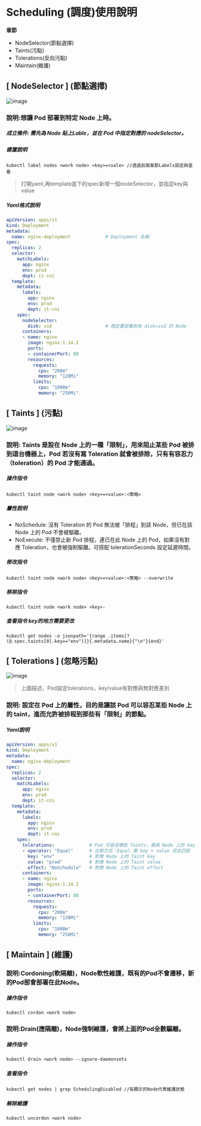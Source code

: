 # Scheduling (調度)使用說明
**章節** 
- NodeSelector(節點選擇) 
- Taints(污點)
- Tolerations(反向污點)
- Maintain(維護)

## [ NodeSelector ] (節點選擇)
![image](https://user-images.githubusercontent.com/39659664/223045866-6c756acc-0685-4c37-a041-79a631971308.png)
### 說明:想讓 Pod 部署到特定 Node 上時。
##### 成立條件: 需先為 Node 貼上Lable，並在 Pod 中指定對應的 nodeSelector。
##### 建置說明
`kubectl label nodes <work node> <key>=<vale> //透過前面章節Labels設定與查看`
> 打開yaml,再template底下的spec新增一個nodeSelector，並指定key與value
##### Yaml格式說明
```yaml
apiVersion: apps/v1
kind: Deployment
metadata:
  name: nginx-deployment             # Deployment 名稱
spec:
  replicas: 2                       
  selector:
    matchLabels:                    
      app: nginx
      env: prod
      dept: it-cni
  template:
    metadata:
      labels:                       
        app: nginx
        env: prod
        dept: it-cni
    spec:
      nodeSelector:
        disk: ssd                    # 限定要部署到有 disk=ssd 的 Node
      containers:
      - name: nginx
        image: nginx:1.14.2
        ports:
        - containerPort: 80
        resources:
          requests:
            cpu: "200m"
            memory: "128Mi"
          limits:
            cpu: "1000m"
            memory: "256Mi"
```
## [ Taints ] (污點) 
![image](https://user-images.githubusercontent.com/39659664/223072610-9031e728-d73e-4dbd-a279-b3744eeabf9c.png)
### 說明: Taints 是設在 Node 上的一種「限制」，用來阻止某些 Pod 被排到這台機器上，Pod 若沒有寫 Toleration 就會被排除，只有有容忍力（toleration）的 Pod 才能通過。
##### 操作指令
`kubectl taint node <work node> <key>=<value>:<策略>`
##### 屬性說明
* NoSchedule: 沒有 Toleration 的 Pod 無法被「排程」到該 Node，但已在該 Node 上的 Pod 不會被驅離。
* NoExecute: 不僅禁止新 Pod 排程，連已在此 Node 上的 Pod，如果沒有對應 Toleration，也會被強制驅離。可搭配 tolerationSeconds 設定延遲時間。
##### 修改指令
`kubectl taint node <work node> <key>=<value>:<策略> --overwrite`
##### 移除指令
`kubectl taint node <work node> <key>-`
##### 查看指令 key的地方需要更改
`kubectl get nodes -o jsonpath='{range .items[?(@.spec.taints[0].key=="env")]}{.metadata.name}{"\n"}{end}'`
## [ Tolerations ] (忽略污點)
![image](https://user-images.githubusercontent.com/39659664/223073507-ccc3346d-80e5-494c-80fa-387712206032.png)
> 上圖描述，Pod設定tolerations，key/value有對應與無對應差別
### 說明: 設定在 Pod 上的屬性，目的是讓該 Pod 可以容忍某些 Node 上的 taint，進而允許被排程到那些有「限制」的節點。
##### Yaml說明
```yaml
apiVersion: apps/v1
kind: Deployment
metadata:
  name: nginx-deployment
spec:
  replicas: 2
  selector:
    matchLabels:
      app: nginx
      env: prod
      dept: it-cni
  template:
    metadata:
      labels:
        app: nginx
        env: prod
        dept: it-cni
    spec:
      tolerations:             # Pod 可容忍哪些 Taints，需與 Node 上的 key / value / effect 完全對應
      - operator: "Equal"      # 比對方式：Equal 需 key + value 完全匹配
        key: "env"             # 對應 Node 上的 Taint key
        value: "prod"          # 對應 Node 上的 Taint value
        effect: "NoSchedule"   # 對應 Node 上的 Taint effect
      containers:
      - name: nginx
        image: nginx:1.14.2
        ports:
        - containerPort: 80
        resources:
          requests:
            cpu: "200m"
            memory: "128Mi"
          limits:
            cpu: "1000m"
            memory: "256Mi"
```
## [ Maintain ] (維護)
### 說明:Cordoning(軟隔離)，Node軟性維護，既有的Pod不會遷移，新的Pod部會部署在此Node。
##### 操作指令
    kubectl cordon <work node>
### 說明:Drain(應隔離)，Node強制維護，會將上面的Pod全數驅離。
##### 操作指令
    kubectl drain <work node> --ignore-daemonsets
##### 查看指令
    kubectl get nodes | grep SchedulingDisabled //有顯示的Node代表維護狀態
##### 解除維護
    kubectl uncordon <work node>
